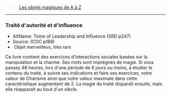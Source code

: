 ﻿---
!MagicItem
Type: Objet merveilleux
Rarity: très rare
Id: magicitems_az_hd.md#traité-dautorité-et-dinfluence
ParentLink: magicitems_az_hd.md#les-objets-magiques-de-a-à-z
Name: Traité d'autorité et d'influence
ParentName: Les objets magiques de A à Z
NameLevel: 3
AltName: Tome of Leadership and Influence (SRD p247)
Source: (COC p188)
Attributes: {}
AttributesDictionary: >+
  {}

---
> [Les objets magiques de A à Z](hd_magicitems_az_les_objets_magiques_de_a_a_z.md)

---

### Traité d'autorité et d'influence

- AltName: Tome of Leadership and Influence (SRD p247)
- Source: (COC p188)
-  Objet merveilleux, très rare

Ce livre contient des exercices d'interactions sociales basées sur la manipulation et la charme. Ses mots sont imprégnés de magie. Si vous passez 48 heures, lors d'une période de 6 jours ou moins, à étudier le contenu du traité, à suivre ses indications et faire ses exercices, votre valeur de Charisme ainsi que votre valeur maximale dans cette caractéristique augmentent de 2. La magie du traité disparaît ensuite, mais elle réapparaît au bout d'un siècle.

